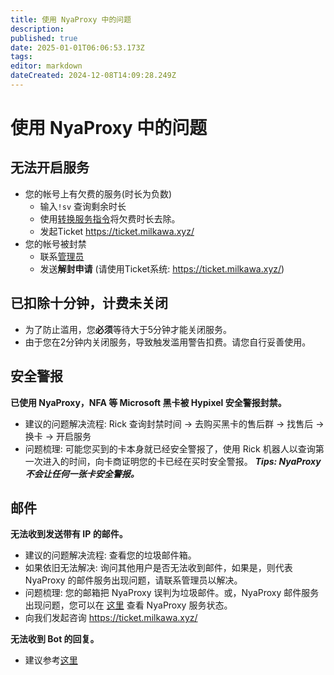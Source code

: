 ```yaml
---
title: 使用 NyaProxy 中的问题
description: 
published: true
date: 2025-01-01T06:06:53.173Z
tags: 
editor: markdown
dateCreated: 2024-12-08T14:09:28.249Z
---
```


# 使用 NyaProxy 中的问题
## 无法开启服务
- 您的帐号上有欠费的服务(时长为负数)
  - 输入`!sv` 查询剩余时长
  - 使用[转换服务指令](https://wiki.nyaproxy.xyz/zh/basic-commands#%E8%BD%AC%E7%A7%BB%E6%9C%8D%E5%8A%A1%E6%97%B6%E9%95%BF)将欠费时长去除。
  - 发起Ticket https://ticket.milkawa.xyz/
- 您的帐号被封禁
	- 联系[管理员](/zh/admins)
  - 发送**解封申请** (请使用Ticket系统: https://ticket.milkawa.xyz/)
## 已扣除十分钟，计费未关闭
- 为了防止滥用，您**必须**等待大于5分钟才能关闭服务。
- 由于您在2分钟内关闭服务，导致触发滥用警告扣费。请您自行妥善使用。
  
## 安全警报
**已使用 NyaProxy，NFA 等 Microsoft 黑卡被 Hypixel 安全警报封禁。**
- 建议的问题解决流程: Rick 查询封禁时间 -> 去购买黑卡的售后群 -> 找售后 -> 换卡 -> 开启服务
- 问题梳理: 可能您买到的卡本身就已经安全警报了，使用 Rick 机器人以查询第一次进入的时间，向卡商证明您的卡已经在买时安全警报。
***Tips: NyaProxy 不会让任何一张卡安全警报。***

## 邮件
**无法收到发送带有 IP 的邮件。**
- 建议的问题解决流程: 查看您的垃圾邮件箱。
- 如果依旧无法解决: 询问其他用户是否无法收到邮件，如果是，则代表 NyaProxy 的邮件服务出现问题，请联系管理员以解决。
- 问题梳理: 您的邮箱把 NyaProxy 误判为垃圾邮件。或，NyaProxy 邮件服务出现问题，您可以在 [这里](https://up.nyaproxy.xyz/) 查看 NyaProxy 服务状态。
- 向我们发起咨询 https://ticket.milkawa.xyz/

**无法收到 Bot 的回复。**
- 建议参考[这里](https://wiki.nyaproxy.xyz/zh/faq/bots)
